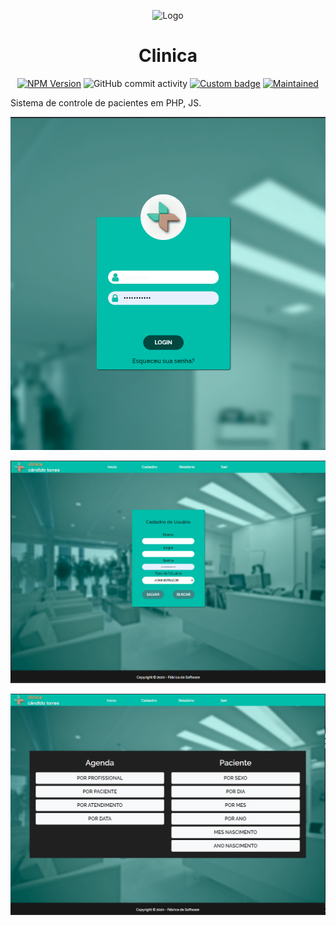 
<!-- ⚠️ This README has been generated from the file(s) "blueprint.md" ⚠️--><p align="center">
  <img src="https://raw.githubusercontent.com/andreasbm/readme/master/assets/logo-shadow.png" alt="Logo" width="150" height="150" />
</p>
<h1 align="center">Clinica</h1>
<p align="center">
<a href="https://www.npmjs.com/package/@appnest/readme"><img alt="NPM Version" src="https://img.shields.io/npm/v/@appnest/readme.svg" height="20"/></a>
<img alt="GitHub commit activity" src="https://img.shields.io/github/commit-activity/m/J-Eugenio/dti">
<a href="https://github.com/badges/shields"><img alt="Custom badge" src="https://img.shields.io/badge/custom-badge-f39f37.svg" height="20"/></a>
<a href="https://github.com/J-Eugenio/dti/graphs/commit-activity"><img alt="Maintained" src="https://img.shields.io/badge/Maintained%3F-yes-green.svg" height="20"/></a>
</p>
<p> Sistema de controle de pacientes em PHP, JS. </p>
<p align="center"><img alt="mapa" src="https://github.com/J-Eugenio/Clinica/blob/master/SistemaClinica/img/1.PNG?raw=true"/></p>
<p align="center"><img alt="mapa" src="https://github.com/J-Eugenio/Clinica/blob/master/SistemaClinica/img/2.PNG?raw=true"/></p>
<p align="center"><img alt="mapa" src="https://github.com/J-Eugenio/Clinica/blob/master/SistemaClinica/img/3.PNG?raw=true"/></p>



